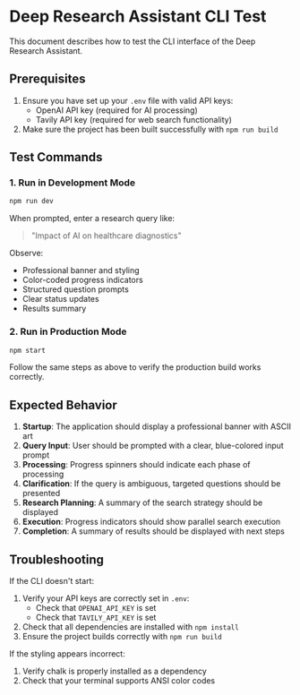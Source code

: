 # Deep Research Assistant CLI Test

This document describes how to test the CLI interface of the Deep Research Assistant.

## Prerequisites

1. Ensure you have set up your `.env` file with valid API keys:
   - OpenAI API key (required for AI processing)
   - Tavily API key (required for web search functionality)
2. Make sure the project has been built successfully with `npm run build`

## Test Commands

### 1. Run in Development Mode
```bash
npm run dev
```

When prompted, enter a research query like:
> "Impact of AI on healthcare diagnostics"

Observe:
- Professional banner and styling
- Color-coded progress indicators
- Structured question prompts
- Clear status updates
- Results summary

### 2. Run in Production Mode
```bash
npm start
```

Follow the same steps as above to verify the production build works correctly.

## Expected Behavior

1. **Startup**: The application should display a professional banner with ASCII art
2. **Query Input**: User should be prompted with a clear, blue-colored input prompt
3. **Processing**: Progress spinners should indicate each phase of processing
4. **Clarification**: If the query is ambiguous, targeted questions should be presented
5. **Research Planning**: A summary of the search strategy should be displayed
6. **Execution**: Progress indicators should show parallel search execution
7. **Completion**: A summary of results should be displayed with next steps

## Troubleshooting

If the CLI doesn't start:
1. Verify your API keys are correctly set in `.env`:
   - Check that `OPENAI_API_KEY` is set
   - Check that `TAVILY_API_KEY` is set
2. Check that all dependencies are installed with `npm install`
3. Ensure the project builds correctly with `npm run build`

If the styling appears incorrect:
1. Verify chalk is properly installed as a dependency
2. Check that your terminal supports ANSI color codes